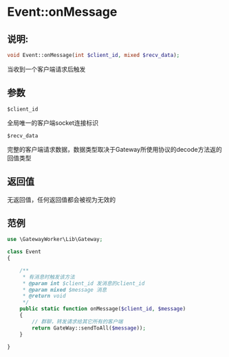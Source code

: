 # Event::onMessage

## 说明:
```php
void Event::onMessage(int $client_id, mixed $recv_data);
```

当收到一个客户端请求后触发

## 参数
``` $client_id ```

全局唯一的客户端socket连接标识


``` $recv_data ```

完整的客户端请求数据，数据类型取决于Gateway所使用协议的decode方法返的回值类型

## 返回值
无返回值，任何返回值都会被视为无效的

## 范例

```php
use \GatewayWorker\Lib\Gateway;

class Event
{

    /**
     * 有消息时触发该方法
     * @param int $client_id 发消息的client_id
     * @param mixed $message 消息
     * @return void
     */
    public static function onMessage($client_id, $message)
    {
        // 群聊，转发请求给其它所有的客户端
        return GateWay::sendToAll($message));
    }

}
```

